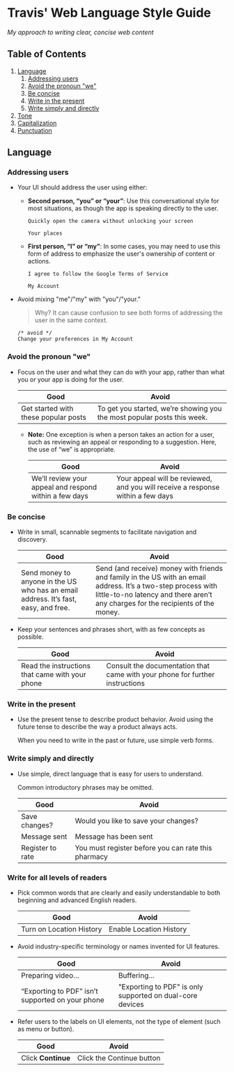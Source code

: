 # Travis' Web Language Style Guide

*My approach to writing clear, concise web content*

## Table of Contents

  1. [Language](#language)
      1. [Addressing users](#addressing-users)
      1. [Avoid the pronoun "we"](#avoid-the-pronoun-we)
      1. [Be concise](#be-concise)
      1. [Write in the present](#write-in-the-present)
      1. [Write simply and directly](#write-simply-and-directly)
  1. [Tone](#tone)
  1. [Capitalization](#capitalization)
  1. [Punctuation](#punctuation)




## Language


### Addressing users

- Your UI should address the user using either:

  - **Second person, “you” or “your”**: Use this conversational style for most situations, as though the app is speaking directly to the user.

    ```
    Quickly open the camera without unlocking your screen

    Your places
    ```

  - **First person, “I” or “my”**: In some cases, you may need to use this form of address to emphasize the user's ownership of content or actions.

    ```
    I agree to follow the Google Terms of Service

    My Account
    ```


- Avoid mixing "me"/"my" with "you"/"your.”

  > Why? It can cause confusion to see both forms of addressing the user in the same context.

  ```
  /* avoid */
  Change your preferences in My Account
  ```
 
  
  
### Avoid the pronoun "we"


- Focus on the user and what they can do with your app, rather than what you or your app is doing for the user.

  Good | Avoid
  ---- | -----
  Get started with these popular posts | To get you started, we’re showing you the most popular posts this week.
  
  
  - **Note:** One exception is when a person takes an action for a user, such as reviewing an appeal or responding to a suggestion. Here, the use of “we” is appropriate.
  
    Good | Avoid
    ---- | -----
    We’ll review your appeal and respond within a few days | Your appeal will be reviewed, and you will receive a response within a few days
    
    
### Be concise

- Write in small, scannable segments to facilitate navigation and discovery.

  Good | Avoid
  ---- | -----
  Send money to anyone in the US who has an email address. It’s fast, easy, and free. | Send (and receive) money with friends and family in the US with an email address. It’s a two-step process with little-to-no latency and there aren’t any charges for the recipients of the money.


- Keep your sentences and phrases short, with as few concepts as possible.

  Good | Avoid
  ---- | -----
  Read the instructions that came with your phone | Consult the documentation that came with your phone for further instructions


### Write in the present

- Use the present tense to describe product behavior. Avoid using the future tense to describe the way a product always acts.

  When you need to write in the past or future, use simple verb forms.



### Write simply and directly

- Use simple, direct language that is easy for users to understand.

  Common introductory phrases may be omitted.
  
  Good | Avoid
  ---- | -----
  Save changes? | Would you like to save your changes?
  Message sent | Message has been sent
  Register to rate | You must register before you can rate this pharmacy
 
  
### Write for all levels of readers

- Pick common words that are clearly and easily understandable to both beginning and advanced English readers.

  Good | Avoid
  ---- | -----
  Turn on Location History | Enable Location History
  
  
- Avoid industry-specific terminology or names invented for UI features.

  Good | Avoid
  ---- | -----
  Preparing video…  | Buffering…
  “Exporting to PDF” isn’t supported on your phone | "Exporting to PDF" is only supported on dual-core devices

  
- Refer users to the labels on UI elements, not the type of element (such as menu or button).

  Good | Avoid
  ---- | -----
  Click **Continue** | Click the Continue button
  
  
  
  
  
  
  
  
  
  
  
  
  

